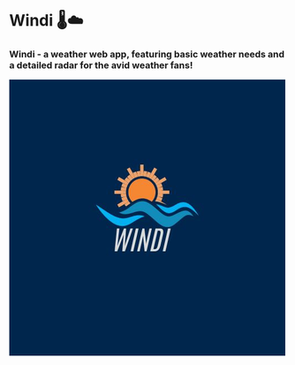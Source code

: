 # Windi 🌡️☁️
### Windi - a weather web app, featuring basic weather needs and a detailed radar for the avid weather fans!
![Windi Logo](windi-misc/WINDI.jpg)
